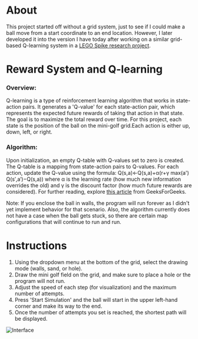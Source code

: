 # About
This project started off without a grid system, just to see if I could make a ball move from a start coordinate to an end location. However, I later developed it into the version I have today after working on a similar grid-based Q-learning system in a [LEGO Spike research project](https://github.com/iliketocode2/Lego-Spike-AI-Labyrinth). 

# Reward System and Q-learning

### Overview:
Q-learning is a type of reinforcement learning algorithm that works in state-action pairs. It generates a 'Q-value' for each state-action pair, which represents the expected future rewards of taking that action in that state. The goal is to maximize the total reward over time. For this project, each state is the position of the ball on the mini-golf grid.Each action is either up, down, left, or right.
### Algorithm:
Upon initialization, an empty Q-table with Q-values set to zero is created. The Q-table is a mapping from state-action pairs to Q-values.
For each action, update the Q-value using the formula: Q(s,a)←Q(s,a)+α(r+γ max(a') Q(s′,a′)−Q(s,a)) where α is the learning rate (how much new information overrides the old) and γ is the discount factor (how much future rewards are considered). For further reading, explore [this article](https://www.geeksforgeeks.org/q-learning-in-python/) from GeeksForGeeks.

Note: If you enclose the ball in walls, the program will run forever as I didn't yet implement behavior for that scenario. Also, the algorithm currently does not have a case when the ball gets stuck, so there are certain map configurations that will continue to run and run. 

# Instructions
1. Using the dropdown menu at the bottom of the grid, select the drawing mode (walls, sand, or hole).
2. Draw the mini golf field on the grid, and make sure to place a hole or the program will not run.
3. Adjust the speed of each step (for visualization) and the maximum number of attempts.
4. Press 'Start Simulation' and the ball will start in the upper left-hand corner and make its way to the end.
5. Once the number of attempts you set is reached, the shortest path will be displayed.

![Interface](https://github.com/user-attachments/assets/ce1b0b47-97e3-47eb-9053-fe3d9b44e9b3)
